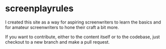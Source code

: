 # screenplayrules
I created this site as a way for aspiring screenwriters to learn the basics and for amateur screenwriters to hone their craft a bit more. 

If you want to contribute, either to the content itself or to the codebase, just checkout to a new branch and make a pull request.
